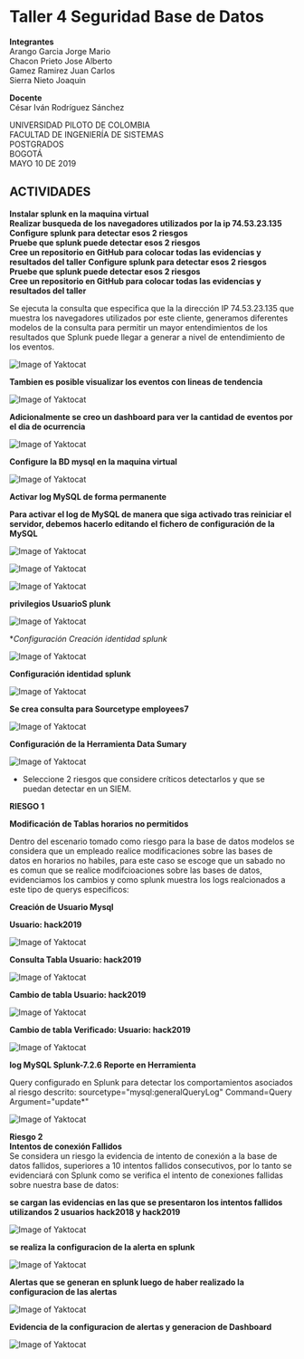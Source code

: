 # Taller 4 Seguridad Base de Datos   


**Integrantes**  
Arango Garcia Jorge Mario   
Chacon Prieto Jose Alberto   
Gamez Ramirez Juan Carlos   
Sierra Nieto Joaquin   
  
**Docente**   
César Iván Rodríguez Sánchez   
  
UNIVERSIDAD PILOTO DE COLOMBIA   
FACULTAD DE INGENIERÍA DE SISTEMAS   
POSTGRADOS   
BOGOTÁ   
MAYO 10 DE 2019  
  
  
## ACTIVIDADES

**Instalar splunk en la maquina virtual**    
**Realizar busqueda de los navegadores utilizados por la ip 74.53.23.135**   
**Configure splunk para detectar esos 2 riesgos**  
**Pruebe que splunk puede detectar esos 2 riesgos**  
**Cree un repositorio en GitHub para colocar todas las evidencias y resultados del taller** 
**Configure splunk para detectar esos 2 riesgos**    
**Pruebe que splunk puede detectar esos 2 riesgos**     
**Cree un repositorio en GitHub para colocar todas las evidencias y resultados del taller**    

  
    
Se ejecuta la consulta que especifica que la la dirección IP 74.53.23.135 que muestra los navegadores utilizados por este cliente, generamos diferentes modelos de la consulta para permitir un mayor entendimientos de los resultados que Splunk puede llegar a generar a nivel de entendimiento de los eventos.  

![Image of Yaktocat](https://github.com/jomaarango/Taller4G1/blob/Borradortaller4/Imagenes/Navegdoresutilizados2.JPG?raw=true)   

**Tambien es posible visualizar los eventos con lineas de tendencia**      

![Image of Yaktocat](https://github.com/jomaarango/Taller4G1/blob/Borradortaller4/Imagenes/busquedanavegadores.JPG) 

**Adicionalmente se creo un dashboard para ver la cantidad de eventos por el dia de ocurrencia**      

![Image of Yaktocat](https://github.com/jomaarango/Taller4G1/blob/Borradortaller4/Imagenes/dashboard.JPG) 

**Configure la BD mysql en la maquina virtual**      
    
![Image of Yaktocat](https://github.com/jomaarango/Taller4G1/blob/Borradortaller4/Imagenes/Confmysql.JPG)

**Activar log MySQL de forma permanente**    

**Para activar el log de MySQL de manera que siga activado tras reiniciar el servidor, debemos hacerlo editando el fichero de configuración de la MySQL**    

![Image of Yaktocat](https://github.com/jomaarango/Taller4G1/blob/Borradortaller4/Imagenes/Impormysql1.JPG)    

![Image of Yaktocat](https://github.com/jomaarango/Taller4G1/blob/Borradortaller4/Imagenes/Impormysql2.JPG)    

![Image of Yaktocat](https://github.com/jomaarango/Taller4G1/blob/Borradortaller4/Imagenes/creacionUsuarioMysql.PNG)    

**privilegios UsuarioS plunk**  

![Image of Yaktocat](https://github.com/jomaarango/Taller4G1/blob/Borradortaller4/Imagenes/privilegiosUsuarioSplunk.PNG)    

**Configuración Creación identidad splunk*  

![Image of Yaktocat](https://github.com/jomaarango/Taller4G1/blob/Borradortaller4/Imagenes/crear%20identidad.PNG)    

**Configuración identidad splunk**   

![Image of Yaktocat](https://github.com/jomaarango/Taller4G1/blob/Borradortaller4/Imagenes/identidadsplunk.PNG)    

**Se crea consulta para Sourcetype employees7**    

![Image of Yaktocat](https://github.com/jomaarango/Taller4G1/blob/Borradortaller4/Imagenes/consultaEventos7.PNG)  

**Configuración de la Herramienta Data Sumary** 

![Image of Yaktocat](https://github.com/jomaarango/Taller4G1/blob/Borradortaller4/Imagenes/DatSumary.PNG)  


* Seleccione 2 riesgos que considere críticos detectarlos y que se puedan detectar en un SIEM.  

**RIESGO 1** 

**Modificación de Tablas horarios no permitidos** 

Dentro del escenario tomado como riesgo para la base de datos modelos se considera que un empleado realice modificaciones sobre las bases de datos en horarios no habiles, para este caso se escoge que un sabado no es comun que se realice modifcioaciones sobre las bases de datos, evidenciamos los cambios y como splunk muestra los logs realcionados a este tipo de querys especificos: 

**Creación de Usuario Mysql**  

**Usuario: hack2019** 

![Image of Yaktocat](https://github.com/jomaarango/Taller4G1/blob/Borradortaller4/Imagenes/1_creacionUsuarioMysql.PNG)  

**Consulta Tabla Usuario: hack2019** 

![Image of Yaktocat](https://github.com/jomaarango/Taller4G1/blob/Borradortaller4/Imagenes/2_ConsultaTabla.PNG)  

**Cambio de tabla Usuario: hack2019** 

![Image of Yaktocat](https://github.com/jomaarango/Taller4G1/blob/Borradortaller4/Imagenes/3_cambiotabla.PNG)  

**Cambio de tabla Verificado: Usuario: hack2019** 

![Image of Yaktocat](https://github.com/jomaarango/Taller4G1/blob/Borradortaller4/Imagenes/4_cambioVerificado.PNG)

**log MySQL Splunk-7.2.6 Reporte en Herramienta**  


Query configurado en Splunk para detectar los comportamientos asociados al riesgo descrito: sourcetype="mysql:generalQueryLog" Command=Query Argument="update*"  


![Image of Yaktocat](https://github.com/jomaarango/Taller4G1/blob/Borradortaller4/Imagenes/5deteccionSplunk.PNG)  


**Riesgo 2**  
**Intentos de conexión Fallidos**  
Se considera un riesgo la evidencia de intento de conexión a la base de datos fallidos, superiores a 10 intentos fallidos consecutivos, por lo tanto se evidenciará con Splunk como se verifica el intento de conexiones fallidas sobre nuestra base de datos:    


**se cargan las evidencias en las que se presentaron los intentos fallidos utilizandos 2 usuarios hack2018 y hack2019**  

![Image of Yaktocat](https://github.com/jomaarango/Taller4G1/blob/Borradortaller4/Imagenes/6_faillogin.PNG)  

**se realiza la configuracion de la alerta en splunk**     

![Image of Yaktocat](https://github.com/jomaarango/Taller4G1/blob/Borradortaller4/Imagenes/8_configuracionAlerta.PNG)

**Alertas que se generan en splunk luego de haber realizado la configuracion de las alertas**   

![Image of Yaktocat](https://github.com/jomaarango/Taller4G1/blob/Borradortaller4/Imagenes/7_decctionfaillogin.PNG)  

**Evidencia de la configuracion de alertas y generacion de Dashboard**  

![Image of Yaktocat](https://github.com/jomaarango/Taller4G1/blob/Borradortaller4/Imagenes/9DashboarLogin.PNG)


